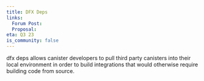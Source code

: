 ```yaml
---
title: DFX Deps
links:
  Forum Post:
  Proposal:
eta: Q3 23
is_community: false
---
```


dfx deps allows canister developers to pull third party canisters into their local environment in order to build
integrations that would otherwise require building code from source.

